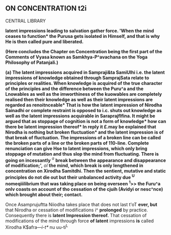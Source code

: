 ## **ON CONCENTRATION t2i**

CENTRAL LIBRARY

**latent impressions leading to salvation gather force. 'When the mind ceases to function\* the Purusa gets isolated in Himself, and that is why He is then called pure and liberated.**

**(Here concludes the Chapter on Concentration being the first part of the Comments of Vyasa known as Samkhya-P^avachana on the Yoga Philosophy of Patanjali.)**

**(a) The latent impressions acquired in Sampraji&ta SamiUlhi i.e. the latent impressions of knowledge obtained through SamprajSata relate to principles or realities. When knowledge is acquired of the true character of the principles and the difference between the Puru^a and the Lnowables as well as the imworthiness of the kuowables are completely realised then their knowledge as well as their latent impressions are regarded as renoitnceable\* That is how the latent impression of Nirodha Sainadhi or complete restraint is opposed to i.c. shuts out knowledge as well as the latent impressions acquirable in Saraprajflfina. It might be argued that as stoppage of cognition is not a form of knowledge\* how can there be latent impression thereof\* In reply it £.may be explained that Nirodha is nothing but broken fluctuation\* and the latent impression is of that break of fluctuation. The impressions of a broken line can be called the broken parts of a line or the broken parts of 110-line. Complete renunciation can give Hse to latent impressions, which only bring stoppage of mutation and thus slop the mind from fluctuating. There is going on incessantly** *<sup>a</sup>* **break between the appearance and disappearance of modification;',** *ol* **the mind, which break is only lengthened in concentration on Xirodha Samitdhi. Then the sentient, mutative and static principles do not die out but their unbalanced activity due <sup>U</sup> nomeqiiilibrium that was taking place on being overseen <sup>1</sup>>> the Furu^a onlv coasts on account of tho cessation of the cjuih (Avidyi or nesc^nce) which brought about their; contact.**

Once Asamprujuftta Niiodha takes place that does not last t'oT **ever, but** that Nirodha or cessation of modifications i^ **prolonged** by practice. Consequently there is **latent Impression thereof.** That cessation of modifications of the mind through force **of latent** impressions **is** called Xirodha K\$afra—*i-t\** nu uu-ti<sup>L</sup>